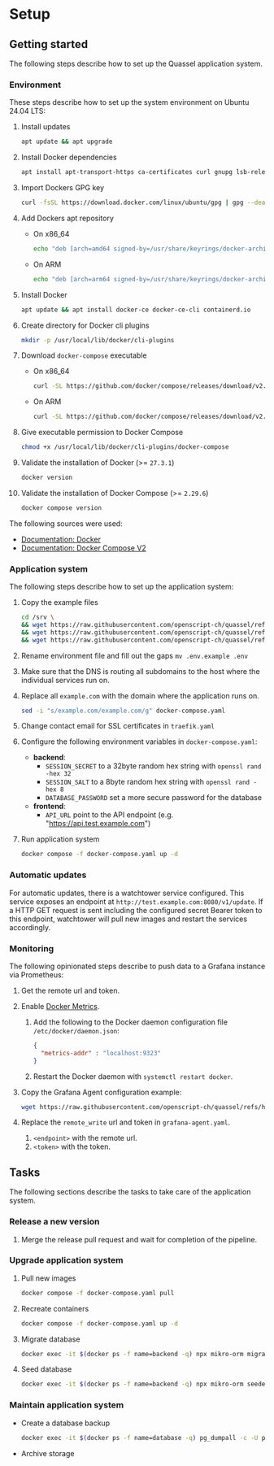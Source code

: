# Setup

## Getting started

The following steps describe how to set up the Quassel application system.

### Environment

These steps describe how to set up the system environment on Ubuntu 24.04 LTS:

1. Install updates

   ```bash
   apt update && apt upgrade
   ```

1. Install Docker dependencies

   ```bash
   apt install apt-transport-https ca-certificates curl gnupg lsb-release
   ```

1. Import Dockers GPG key

   ```bash
   curl -fsSL https://download.docker.com/linux/ubuntu/gpg | gpg --dearmor -o /usr/share/keyrings/docker-archive-keyring.gpg
   ```

1. Add Dockers apt repository
   - On x86_64

     ```bash
     echo "deb [arch=amd64 signed-by=/usr/share/keyrings/docker-archive-keyring.gpg] https://download.docker.com/linux/ubuntu $(lsb_release -cs) stable" | tee /etc/apt/sources.list.d/docker.list > /dev/null
     ```

   - On ARM

     ```bash
     echo "deb [arch=arm64 signed-by=/usr/share/keyrings/docker-archive-keyring.gpg] https://download.docker.com/linux/ubuntu $(lsb_release -cs) stable" | tee /etc/apt/sources.list.d/docker.list > /dev/null
     ```

1. Install Docker

   ```bash
   apt update && apt install docker-ce docker-ce-cli containerd.io
   ```

1. Create directory for Docker cli plugins

   ```bash
   mkdir -p /usr/local/lib/docker/cli-plugins
   ```

1. Download `docker-compose` executable
   - On x86_64

     ```bash
     curl -SL https://github.com/docker/compose/releases/download/v2.29.6/docker-compose-linux-x86_64 -o /usr/local/lib/docker/cli-plugins/docker-compose
     ```

   - On ARM

     ```bash
     curl -SL https://github.com/docker/compose/releases/download/v2.29.6/docker-compose-linux-aarch64 -o /usr/local/lib/docker/cli-plugins/docker-compose
     ```

1. Give executable permission to Docker Compose

   ```bash
   chmod +x /usr/local/lib/docker/cli-plugins/docker-compose
   ```

1. Validate the installation of Docker (>= `27.3.1`)

   ```bash
   docker version
   ```

1. Validate the installation of Docker Compose (>= `2.29.6`)

   ```bash
   docker compose version
   ```

The following sources were used:

- [Documentation: Docker](https://docs.docker.com/engine/install/ubuntu/)
- [Documentation: Docker Compose V2](https://docs.docker.com/compose/cli-command/#installing-compose-v2)

### Application system

The following steps describe how to set up the application system:

1. Copy the example files

   ```bash
   cd /srv \
   && wget https://raw.githubusercontent.com/openscript-ch/quassel/refs/heads/main/examples/public/docker-compose.yaml \
   && wget https://raw.githubusercontent.com/openscript-ch/quassel/refs/heads/main/examples/public/traefik.yaml \
   && wget https://raw.githubusercontent.com/openscript-ch/quassel/refs/heads/main/examples/public/.env.example
   ```

1. Rename environment file and fill out the gaps `mv .env.example .env`
1. Make sure that the DNS is routing all subdomains to the host where the individual services run on.
1. Replace all `example.com` with the domain where the application runs on.

   ```bash
   sed -i "s/example.com/example.com/g" docker-compose.yaml
   ```

1. Change contact email for SSL certificates in `traefik.yaml`
1. Configure the following environment variables in `docker-compose.yaml`:
   - **backend**:
      - `SESSION_SECRET` to a 32byte random hex string with `openssl rand -hex 32`
      - `SESSION_SALT` to a 8byte random hex string with `openssl rand -hex 8`
      - `DATABASE_PASSWORD` set a more secure password for the database
   - **frontend**:
      - `API_URL` point to the API endpoint (e.g. "https://api.test.example.com")
1. Run application system

   ```bash
   docker compose -f docker-compose.yaml up -d
   ```

### Automatic updates

For automatic updates, there is a watchtower service configured. This service exposes an endpoint at `http://test.example.com:8080/v1/update`. If a HTTP GET request is sent including the configured secret Bearer token to this endpoint, watchtower will pull new images and restart the services accordingly.

### Monitoring

The following opinionated steps describe to push data to a Grafana instance via Prometheus:

1. Get the remote url and token.
1. Enable [Docker Metrics](https://docs.docker.com/engine/daemon/prometheus/).
   1. Add the following to the Docker daemon configuration file `/etc/docker/daemon.json`:

      ```json
      {
        "metrics-addr" : "localhost:9323"
      }
      ```

   1. Restart the Docker daemon with `systemctl restart docker`.
1. Copy the Grafana Agent configuration example:

   ```bash
   wget https://raw.githubusercontent.com/openscript-ch/quassel/refs/heads/main/examples/public/grafana-agent.yaml
   ```

1. Replace the `remote_write` url and token in `grafana-agent.yaml`.
   1. `<endpoint>` with the remote url.
   1. `<token>` with the token.

## Tasks

The following sections describe the tasks to take care of the application system.

### Release a new version

1. Merge the release pull request and wait for completion of the pipeline.

### Upgrade application system

1. Pull new images

   ```bash
   docker compose -f docker-compose.yaml pull
   ```

1. Recreate containers

   ```bash
   docker compose -f docker-compose.yaml up -d
   ```

1. Migrate database

   ```bash
   docker exec -it $(docker ps -f name=backend -q) npx mikro-orm migration:up
   ```

1. Seed database

   ```bash
   docker exec -it $(docker ps -f name=backend -q) npx mikro-orm seeder:run
   ```

### Maintain application system

- Create a database backup

  ```bash
  docker exec -it $(docker ps -f name=database -q) pg_dumpall -c -U postgres > quassel_dump_`date +%d-%m-%Y"_"%H_%M_%S`.sql
  ```

- Archive storage
